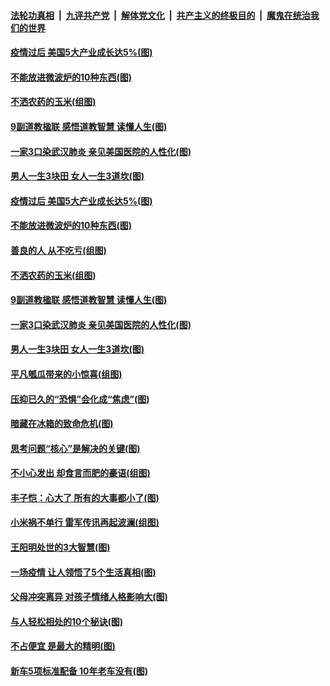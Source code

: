 ####  [法轮功真相](../../../../basic/blob/master/README.md?t=05200331) &nbsp;|&nbsp; [九评共产党](../../../../9ping.md/blob/master/README.md?t=05200331) &nbsp;|&nbsp; [解体党文化](../../../../jtdwh.md/blob/master/README.md?t=05200331)  &nbsp;|&nbsp; [共产主义的终极目的](../../../../gczydzjmd.md/blob/master/README.md?t=05200331) &nbsp;|&nbsp; [魔鬼在统治我们的世界](../../../../mgztzwmdsj.md/blob/master/README.md?t=05200331) 

#### [疫情过后 美国5大产业成长达5%(图)](../pages/p8/933285.md?t=05200331) 

#### [不能放进微波炉的10种东西(图)](../pages/p8/933734.md?t=05200331) 

#### [不洒农药的玉米(组图)](../pages/p8/933519.md?t=05200331) 

#### [9副道教楹联 感悟道教智慧 读懂人生(图)](../pages/p8/890056.md?t=05200331) 

#### [一家3口染武汉肺炎 亲见美国医院的人性化(图)](../pages/p8/933074.md?t=05200331) 

#### [男人一生3块田 女人一生3道坎(图)](../pages/p8/933609.md?t=05200331) 

#### [疫情过后 美国5大产业成长达5%(图)](../pages/p8/933285.md?t=05200331) 

#### [不能放进微波炉的10种东西(图)](../pages/p8/933734.md?t=05200331) 

#### [善良的人 从不吃亏(组图)](../pages/p8/933675.md?t=05200331) 

#### [不洒农药的玉米(组图)](../pages/p8/933519.md?t=05200331) 

#### [9副道教楹联 感悟道教智慧 读懂人生(图)](../pages/p8/890056.md?t=05200331) 

#### [一家3口染武汉肺炎 亲见美国医院的人性化(图)](../pages/p8/933074.md?t=05200331) 

#### [男人一生3块田 女人一生3道坎(图)](../pages/p8/933609.md?t=05200331) 

#### [平凡瓠瓜带来的小惊喜(组图)](../pages/p8/933442.md?t=05200331) 

#### [压抑已久的“恐惧”会化成“焦虑”(图)](../pages/p8/933555.md?t=05200331) 

#### [暗藏在冰箱的致命危机(图)](../pages/p8/933482.md?t=05200331) 

#### [思考问题“核心”是解决的关键(图)](../pages/p8/933476.md?t=05200331) 

#### [不小心发出 却食言而肥的豪语(组图)](../pages/p8/933474.md?t=05200331) 

#### [丰子恺：心大了 所有的大事都小了(图)](../pages/p8/932467.md?t=05200331) 

#### [小米祸不单行 雷军传讯再起波澜(组图)](../pages/p8/933435.md?t=05200331) 

#### [王阳明处世的3大智慧(图)](../pages/p8/933396.md?t=05200331) 

#### [一场疫情 让人领悟了5个生活真相(图)](../pages/p8/933089.md?t=05200331) 

#### [父母冲突离异 对孩子情绪人格影响大(图)](../pages/p8/933395.md?t=05200331) 

#### [与人轻松相处的10个秘诀(图)](../pages/p8/932796.md?t=05200331) 

#### [不占便宜 是最大的精明(图)](../pages/p8/933269.md?t=05200331) 

#### [新车5项标准配备 10年老车没有(图)](../pages/p8/933348.md?t=05200331) 

